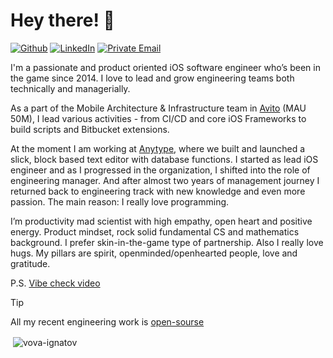 # Hey there! 👋
[![Github](https://img.shields.io/badge/GitHub-%2312100E.svg?&style=for-the-badge&logo=Github&logoColor=white)](https://github.com/ignatovv)
[![LinkedIn](https://img.shields.io/badge/linkedin-%230077B5.svg?&style=for-the-badge&logo=linkedin&logoColor=white)](https://www.linkedin.com/in/ignatovv/)
[![Private Email](https://img.shields.io/badge/@-email-D14836.svg?&style=for-the-badge&logoColor=white)](mailto:abbadoh@gmail.com)

I'm a passionate and product oriented iOS software engineer who’s been in the game since 2014. I love to lead and grow engineering teams both technically and managerially. 

As a part of the Mobile Architecture & Infrastructure team in [Avito](https://www.crunchbase.com/organization/avito-ru) (MAU 50M), I lead various activities - from CI/CD and core iOS Frameworks to build scripts and Bitbucket extensions.

At the moment I am working at [Anytype](https://anytype.io/), where we built and launched a slick, block based text editor with database functions. I started as lead iOS engineer and as I progressed in the organization, I shifted into the role of engineering manager. And after almost two years of management journey I returned back to engineering track with new knowledge and even more passion. The main reason: I really love programming.

I’m productivity mad scientist with high empathy, open heart and positive energy. Product mindset, rock solid fundamental CS and mathematics background. I prefer skin-in-the-game type of partnership. Also I really love hugs. My pillars are spirit, openminded/openhearted people, love and gratitude.

P.S. [Vibe check video](https://www.youtube.com/watch?v=wupToqz1e2g)

> [!TIP]
> All my recent engineering work is [open-sourse](https://github.com/anyproto/anytype-swift)

<p>&nbsp;<img align="center" src="https://github-readme-stats.vercel.app/api?username=ignatovv&show_icons=true&locale=en&theme=transparent" alt="vova-ignatov" /></p>

